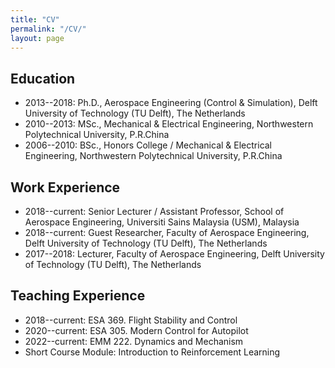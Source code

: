 ```yaml
---
title: "CV"
permalink: "/CV/"
layout: page
---
```

<!--[PDF](/publication/CV_YeZhou.pdf)-->
## Education
- 2013--2018: Ph.D., Aerospace Engineering (Control & Simulation), Delft University of Technology (TU Delft), The Netherlands
- 2010--2013: MSc., Mechanical & Electrical Engineering, Northwestern Polytechnical University, P.R.China
- 2006--2010: BSc., Honors College / Mechanical & Electrical Engineering, Northwestern Polytechnical University, P.R.China

## Work Experience
- 2018--current: Senior Lecturer / Assistant Professor, School of Aerospace Engineering, Universiti Sains Malaysia (USM), Malaysia
- 2018--current: Guest Researcher, Faculty of Aerospace Engineering, Delft University of Technology (TU Delft), The Netherlands
- 2017--2018: Lecturer, Faculty of Aerospace Engineering, Delft University of Technology (TU Delft), The Netherlands

## Teaching Experience
- 2018--current: ESA 369. Flight Stability and Control 
- 2020--current: ESA 305. Modern Control for Autopilot
- 2022--current: EMM 222. Dynamics and Mechanism
- Short Course Module: Introduction to Reinforcement Learning

<!--## Students Supervision-->
